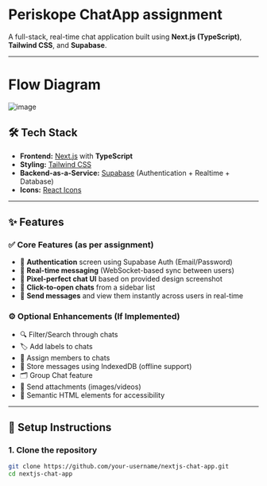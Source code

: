 # Periskope ChatApp assignment

A full-stack, real-time chat application built using **Next.js (TypeScript)**, **Tailwind CSS**, and **Supabase**. 

---

# Flow Diagram

![image](https://github.com/user-attachments/assets/d8054901-4e2f-4c40-afa9-a0a95001ffaf)




## 🛠️ Tech Stack

- **Frontend:** [Next.js](https://nextjs.org/) with **TypeScript**
- **Styling:** [Tailwind CSS](https://tailwindcss.com/)
- **Backend-as-a-Service:** [Supabase](https://supabase.com/) (Authentication + Realtime + Database)
- **Icons:** [React Icons](https://react-icons.github.io/react-icons/)

---

## ✨ Features

### ✅ Core Features (as per assignment)
- 🔐 **Authentication** screen using Supabase Auth (Email/Password)
- 💬 **Real-time messaging** (WebSocket-based sync between users)
- 📱 **Pixel-perfect chat UI** based on provided design screenshot
- 👥 **Click-to-open chats** from a sidebar list
- 💬 **Send messages** and view them instantly across users in real-time

### ⚙️ Optional Enhancements (If Implemented)
- 🔍 Filter/Search through chats
- 🏷️ Add labels to chats
- 👤 Assign members to chats
- 💾 Store messages using IndexedDB (offline support)
- 🗂️ Group Chat feature
- 📎 Send attachments (images/videos)
- 🧠 Semantic HTML elements for accessibility

---

## 🔧 Setup Instructions

### 1. Clone the repository
```bash
git clone https://github.com/your-username/nextjs-chat-app.git
cd nextjs-chat-app

